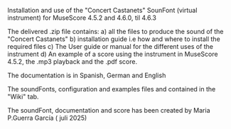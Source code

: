 Installation and use of the "Concert Castanets" SounFont (virtual instrument)  for MuseScore 4.5.2 and 4.6.0, til 4.6.3

The delivered .zip file contains:
a) all the files to produce the sound of the "Concert Castanets"
b) installation guide i.e how and where to install the required files
c) The User guide or manual for the different uses of the instrument
d) An example of a score using the instrument in MuseScore 4.5.2, the .mp3 playback and the .pdf score.

The documentation is in Spanish, German and English 

The soundFonts, configuration and examples files and contained in the "Wiki" tab.

The soundFont, documentation and score has been created by Maria P.Guerra García ( juli 2025)

